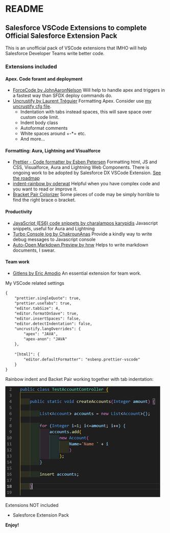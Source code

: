 # README

## Salesforce VSCode Extensions to complete Official Salesforce Extension Pack

This is an unofficial pack of VSCode extensions that IMHO will help Salesforce Developer Teams write better code.

### Extensions included

#### Apex. Code foramt and deployment

-   [ForceCode by JohnAaronNelson](https://marketplace.visualstudio.com/items?itemName=JohnAaronNelson.ForceCode)
    Will help to handle apex and triggers in a fastest way than SFDX deploy commands do.
-   [Uncrustify by Laurent Tréguier](https://marketplace.visualstudio.com/items?itemName=LaurentTreguier.uncrustify)
    Formatting Apex. Consider use [my uncrustify cfg file](files/uncrustify.cfg).
    -   Indentation with tabs instead spaces, this will save space over custom code limit.
    -   Indent body class
    -   Autoformat comments
    -   White spaces around +-\*= etc.
    -   And more...

#### Formatting: Aura, Lightning and Visualforce

-   [Prettier - Code formatter by Esben Petersen](https://marketplace.visualstudio.com/items?itemName=esbenp.prettier-vscode)
    Formatting html, JS and CSS, Visualforce, Aura and Lightning Web Components. There is ongoing work to be adopted by Salesforce DX VSCode Extension. [See the roadmap](https://github.com/forcedotcom/salesforcedx-vscode/wiki/Roadmap)
-   [indent-rainbow by oderwat](https://marketplace.visualstudio.com/items?itemName=oderwat.indent-rainbow)
    Helpful when you have complex code and you want to read or improve it.
-   [Bracket Pair Colorizer](https://marketplace.visualstudio.com/items?itemName=CoenraadS.bracket-pair-colorizer)
    Some pieces of code may be simply horrible to find the right brace o bracket.

#### Productivity

-   [JavaScript (ES6) code snippets by charalampos karypidis](https://marketplace.visualstudio.com/items?itemName=xabikos.JavaScriptSnippets)
    Javascript snippets, useful for Aura and Lightning
-   [Turbo Console log by ChakrounAnas](https://marketplace.visualstudio.com/items?itemName=ChakrounAnas.turbo-console-log)
    Provide a kindly way to write debug messages to Javascript console
-   [Auto-Open Markdown Preview by hnw](https://marketplace.visualstudio.com/items?itemName=hnw.vscode-auto-open-markdown-preview)
    Helps to write markdown documents, I swear.

#### Team work

-   [Gitlens by Eric Amodio](https://marketplace.visualstudio.com/items?itemName=eamodio.gitlens)
    An essential extension for team work.

My VSCode related settings

```
{
	"prettier.singleQuote": true,
	"prettier.useTabs": true,
	"editor.tabSize": 4,
	"editor.formatOnSave": true,
	"editor.insertSpaces": false,
	"editor.detectIndentation": false,
	"uncrustify.langOverrides": {
		"apex": "JAVA",
		"apex-anon": "JAVA"
	},

	"[html]": {
		"editor.defaultFormatter": "esbenp.prettier-vscode"
	}
}
```

Rainbow indent and Backet Pair working together with tab indentation:

![Rainbow indent and Backet Pair together](images/indent-rainbox-screenshot.png)

Extensions NOT included

-   Salesforce Extension Pack

**Enjoy!**
